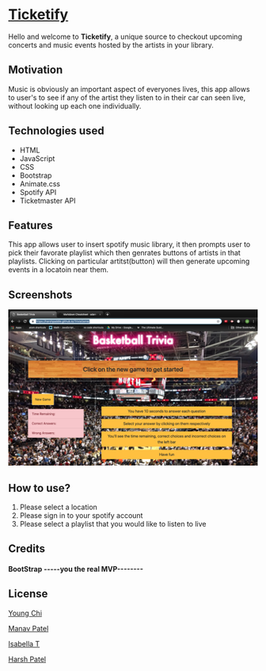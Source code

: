 # [Ticketify](https://harshpaddle.github.io/TriviaGame)
Hello and welcome to **Ticketify**, a unique source to checkout upcoming concerts and music events hosted by the artists in your library.

## Motivation
Music is obviously an important aspect of everyones lives, this app allows to user's to see if any of the artist they listen to in their car can seen live, without looking up each one individually.

## Technologies used 
* HTML
* JavaScript
* CSS
* Bootstrap
* Animate.css
* Spotify API
* Ticketmaster API

## Features
This app allows user to insert spotify music library, it then prompts user to pick their favorate playlist which then genrates buttons of artists in that playlists. Clicking on particular artitst(button) will then generate upcoming events in a locatoin near them.

## Screenshots
![a screenshot](https://github.com/harshpaddle/TriviaGame/blob/master/assets/images/Screen%20Shot%202019-04-07%20at%2010.51.47%20AM.png)

## How to use?
1. Please select a location
2. Please sign in to your spotify account
3. Please select a playlist that you would like to listen to live

## Credits
#### BootStrap **-----you the real MVP--------**


## License
[Young Chi]()

[Manav Patel]()

[Isabella T]()

[Harsh Patel]()


